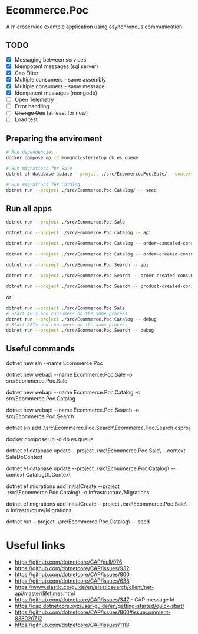 # Ecommerce.Poc

A microservice example application using asynchronous communication.

## TODO

- [x] Messaging between services
- [x] Idempotent messages (sql server)
- [x] Cap Filter
- [x] Multiple consumers - same assembly
- [x] Multiple consumers - same message
- [x] Idempotent messages (mongodb)
- [ ] Open Telemetry
- [ ] Error handling
- [ ] ~~Change Qos~~ (at least for now)
- [ ] Load test

## Preparing the enviroment

```bash
# Run dependencies
docker compose up -d mongoclustersetup db es queue

# Run migrations for Sale
dotnet ef database update --project ./src/Ecommerce.Poc.Sale/ --context SaleDbContext

# Run migrations for Catalog
dotnet run --project ./src/Ecommerce.Poc.Catalog/ -- seed
```

## Run all apps

```sh
dotnet run --project ./src/Ecommerce.Poc.Sale

dotnet run --project ./src/Ecommerce.Poc.Catalog -- api

dotnet run --project ./src/Ecommerce.Poc.Catalog -- order-canceled-consumer

dotnet run --project ./src/Ecommerce.Poc.Catalog -- order-created-consumer

dotnet run --project ./src/Ecommerce.Poc.Search -- api

dotnet run --project ./src/Ecommerce.Poc.Search -- order-created-consumer

dotnet run --project ./src/Ecommerce.Poc.Search -- product-created-consumer
```

or

```sh
dotnet run --project ./src/Ecommerce.Poc.Sale
# Start APIs and consumers on the same process
dotnet run --project ./src/Ecommerce.Poc.Catalog -- debug
# Start APIs and consumers on the same process
dotnet run --project ./src/Ecommerce.Poc.Search -- debug
```

## Useful commands
dotnet new sln --name Ecommerce.Poc

dotnet new webapi --name Ecommerce.Poc.Sale -o src/Ecommerce.Poc.Sale

dotnet new webapi --name Ecommerce.Poc.Catalog -o src/Ecommerce.Poc.Catalog

dotnet new webapi --name Ecommerce.Poc.Search -o src/Ecommerce.Poc.Search

dotnet sln add .\src\Ecommerce.Poc.Search\Ecommerce.Poc.Search.csproj

docker compose up -d db es queue

dotnet ef database update --project .\src\Ecommerce.Poc.Sale\ --context SaleDbContext

dotnet ef database update --project .\src\Ecommerce.Poc.Catalog\ --context CatalogDbContext

dotnet ef migrations add InitialCreate --project .\src\Ecommerce.Poc.Catalog\ -o Infrastructure/Migrations

dotnet ef migrations add InitialCreate --project .\src\Ecommerce.Poc.Sale\ -o Infrastructure/Migrations

dotnet run --project .\src\Ecommerce.Poc.Catalog\ -- seed

# Useful links

- https://github.com/dotnetcore/CAP/pull/976
- https://github.com/dotnetcore/CAP/issues/932
- https://github.com/dotnetcore/CAP/issues/800
- https://github.com/dotnetcore/CAP/issues/638
- https://www.elastic.co/guide/en/elasticsearch/client/net-api/master/lifetimes.html
- https://github.com/dotnetcore/CAP/issues/347 - CAP message Id
- https://cap.dotnetcore.xyz/user-guide/en/getting-started/quick-start/
- https://github.com/dotnetcore/CAP/issues/860#issuecomment-838020712
- https://github.com/dotnetcore/CAP/issues/1118

